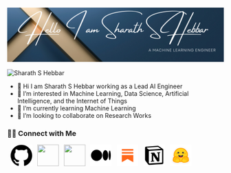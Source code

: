 ![MLE](https://github.com/SharathHebbar/SharathHebbar/blob/master/assets/ssh.png)

<p align="left"> <img src="https://komarev.com/ghpvc/?username=SharathHebbar&label=Profile%20views&color=0e75b6&style=flat" alt="Sharath S Hebbar" /> </p>

- 🎉 Hi I am Sharath S Hebbar working as a Lead AI Engineer
- 👀 I’m interested in Machine Learning, Data Science, Artificial Intelligence, and the Internet of Things
- 🌱 I’m currently learning Machine Learning
- 💞️ I’m looking to collaborate on Research Works

### 🤝🏻 Connect with Me

<p>
&nbsp; <a href="https://github.com/SharathHebbar" target="_blank" rel="noopener noreferrer"><img src="https://github.com/SharathHebbar/SharathHebbar/blob/master/assets/github.png" height="50" width="50" /></a>
&nbsp; <a href="https://www.linkedin.com/in/sharath-s-hebbar-14b541172/" target="_blank" rel="noopener noreferrer"><img src="https://img.icons8.com/plasticine/100/000000/linkedin.png" height="50" width="50" /></a>
&nbsp; <a href="mailto:sharathshebbar@gmail.com" target="_blank" rel="noopener noreferrer"><img src="https://img.icons8.com/plasticine/100/000000/gmail.png" height="50"  width="50" /></a>
&nbsp; <a href="https://medium.com/@sharathhebbar24" target="_blank" rel="noopener noreferrer"><img src="https://github.com/SharathHebbar/SharathHebbar/blob/master/assets/medium.png" height="50"  width="50" /></a>
&nbsp; <a href="https://sharathshebbar.substack.com/" target="_blank" rel="noopener noreferrer"><img src="https://github.com/SharathHebbar/SharathHebbar/blob/master/assets/substack.png" height="50"  width="50" /></a>
&nbsp; <a href="https://ssh-blogs.notion.site/Sharath-S-Hebbar-e7a58e16a1154467a74c1f1db1db0569?pvs=4" target="_blank" rel="noopener noreferrer"><img src="https://github.com/SharathHebbar/SharathHebbar/blob/master/assets/notion.png" height="50"  width="50" /></a>
&nbsp; <a href="https://huggingface.co/Sharathhebbar24" target="_blank" rel="noopener noreferrer"><img src="https://github.com/SharathHebbar/SharathHebbar/blob/master/assets/huggingface.png" height="50"  width="50" /></a>
</p>

<!-- 
| Links  | Social Media  |
| ------------- | ------------- |
| [Medium](https://medium.com/@sharathhebbar24)    | Medium   |
| [Portfolio](https://www.notion.so/ssh-blogs/Sharath-S-Hebbar-e7a58e16a1154467a74c1f1db1db0569)    | Portfolio |
| [Substack](https://sharathshebbar.substack.com/) | Substack  |
| [LinkedIn](https://www.linkedin.com/in/sharath-s-hebbar-14b541172/) | LinkedIn  |
| [HuggingFace](https://huggingface.co/Sharathhebbar24) | HuggingFace  |
| [OSFOSM](https://huggingface.co/spaces/Sharathhebbar24/One-stop-for-Open-source-models) | One stop for open source models  | -->

<!-- ### Language and Tools

<p align="left">
    <a href="https://aws.amazon.com" target="_blank" rel="noreferrer">
        <img src="https://raw.githubusercontent.com/devicons/devicon/master/icons/amazonwebservices/amazonwebservices-original-wordmark.svg" alt="aws" width="40" height="40" /> </a>
    <a href="https://www.anaconda.com/download" target="_blank" rel="noreferrer">
            <img src="https://github.com/devicons/devicon/blob/master/icons/anaconda/anaconda-original.svg" alt="anaconda" width="40" height="40" /> </a>
    <a href="https://www.arduino.cc/" target="_blank" rel="noreferrer">
        <img src="https://github.com/devicons/devicon/blob/master/icons/arduino/arduino-original.svg" alt="arduino" width="40" height="40" /> </a>
    <a href="https://visualstudio.microsoft.com/vs/features/cplusplus/" target="_blank" rel="noreferrer">
        <img src="https://github.com/devicons/devicon/blob/master/icons/c/c-original.svg" alt="c" width="40" height="40" /> </a>
    <a href="https://chat.openai.com/https://chat.openai.com/" target="_blank" rel="noreferrer">
        <img src="https://github.com/SharathHebbar/SharathHebbar/blob/master/assets/chatgpt.png" alt="chatgpt" width="40" height="40" /> </a>
    <a href="https://visualstudio.microsoft.com/vs/features/cplusplus/" target="_blank" rel="noreferrer">
        <img src="https://github.com/devicons/devicon/blob/master/icons/cplusplus/cplusplus-original.svg" alt="c++" width="40" height="40" /> </a>
    <a href="https://www.djangoproject.com/" target="_blank" rel="noreferrer">
        <img src="https://github.com/devicons/devicon/blob/master/icons/django/django-plain.svg" alt="django" width="40" height="40" /> </a>
    <a href="https://www.docker.com/" target="_blank" rel="noreferrer">
        <img src="https://raw.githubusercontent.com/devicons/devicon/master/icons/docker/docker-original-wordmark.svg"
            alt="docker" width="40" height="40" /> </a>
    <a href="https://cloud.google.com/document-ai?hl=en" target="_blank" rel="noreferrer">
        <img src="https://github.com/SharathHebbar/SharathHebbar/blob/master/assets/documentai.svg"
            alt="documentai" width="40" height="40" /> </a>
    <a href="https://fastapi.tiangolo.com/" target="_blank" rel="noreferrer">
        <img src="https://github.com/devicons/devicon/blob/master/icons/fastapi/fastapi-original.svg"
            alt="fastapi" width="40" height="40" /> </a>
    <a href="https://firebase.google.com/" target="_blank" rel="noreferrer">
        <img src="https://github.com/devicons/devicon/blob/master/icons/firebase/firebase-plain.svg"
            alt="firebase" width="40" height="40" /> </a>
    <a href="https://flask.palletsprojects.com/" target="_blank" rel="noreferrer">
        <img src="https://www.vectorlogo.zone/logos/pocoo_flask/pocoo_flask-icon.svg" alt="flask"
            width="40" height="40" /> </a> 
    <a href="https://cloud.google.com" target="_blank" rel="noreferrer"> 
        <img src="https://www.vectorlogo.zone/logos/google_cloud/google_cloud-icon.svg" alt="gcp" width="40"
            height="40" /> </a> 
    <a href="https://git-scm.com/" target="_blank" rel="noreferrer">
        <img src="https://www.vectorlogo.zone/logos/git-scm/git-scm-icon.svg" alt="git" width="40" height="40" /> </a> 
    <a href="https://github.com/SharathHebbar" target="_blank" rel="noreferrer">
        <img src="https://github.com/devicons/devicon/blob/master/icons/github/github-original.svg" alt="github" width="40" height="40" /> </a> 
    <a href="https://gitlab.com/sharathhebbar" target="_blank" rel="noreferrer">
        <img src="https://github.com/devicons/devicon/blob/master/icons/gitlab/gitlab-original.svg" alt="gitlab" width="40" height="40" /> </a> 
    <a href="https://huggingface.co/Sharathhebbar24" target="_blank" rel="noopener noreferrer">
        <img src="https://github.com/SharathHebbar/SharathHebbar/blob/master/assets/huggingface.png" alt="huggingface" width="40" height="40" ></a>
    <a href="https://jupyter.org/" target="_blank" rel="noopener noreferrer">
        <img src="https://www.vectorlogo.zone/logos/jupyter/jupyter-icon.svg" alt="jupyter" width="40" height="40" ></a>
    <a href="https://keras.io/" target="_blank" rel="noopener noreferrer">
        <img src="https://github.com/SharathHebbar/SharathHebbar/blob/master/assets/keras.png" alt="keras" width="40" height="40" ></a>
    <a href="https://www.kubeflow.org/" target="_blank" rel="noopener noreferrer">
        <img src="https://github.com/SharathHebbar/SharathHebbar/blob/master/assets/kubeflow.png" alt="kubeflow" width="40" height="40" ></a>
    <a href="https://kubernetes.io/" target="_blank" rel="noopener noreferrer">
        <img src="https://github.com/devicons/devicon/blob/master/icons/kubernetes/kubernetes-plain.svg" alt="k8s" width="40" height="40" ></a>
    <a href="https://www.langchain.com/" target="_blank" rel="noopener noreferrer">
        <img src="https://github.com/SharathHebbar/SharathHebbar/blob/master/assets/langchain.png" alt="langchain" width="40" height="40" ></a>
    <a href="https://www.linux.org/" target="_blank" rel="noreferrer"> <img
            src="https://raw.githubusercontent.com/devicons/devicon/master/icons/linux/linux-original.svg" alt="linux"
            width="40" height="40" /> </a>
    <a href="https://matplotlib.org/" target="_blank" rel="noreferrer"> <img
            src="https://github.com/SharathHebbar/SharathHebbar/blob/master/assets/matplotlib.png" alt="matplotlib"
            width="40" height="40" /> </a>
    <a href="https://mlflow.org/" target="_blank" rel="noreferrer"> <img
            src="https://github.com/SharathHebbar/SharathHebbar/blob/master/assets/mlflow.png" alt="mlflow"
            width="40" height="40" /> </a>
    <a href="https://www.mongodb.com/" target="_blank" rel="noreferrer">
        <img src="https://raw.githubusercontent.com/devicons/devicon/master/icons/mongodb/mongodb-original-wordmark.svg"
            alt="mongodb" width="40" height="40" /> </a> 
    <a href="https://www.mysql.com/" target="_blank" rel="noreferrer">
        <img src="https://raw.githubusercontent.com/devicons/devicon/master/icons/mysql/mysql-original-wordmark.svg"
            alt="mysql" width="40" height="40" /> </a>
    <a href="https://ssh-blogs.notion.site/Sharath-S-Hebbar-e7a58e16a1154467a74c1f1db1db0569?pvs=4" target="_blank" rel="noreferrer">
        <img src="https://github.com/SharathHebbar/SharathHebbar/blob/master/assets/notion.png"
            alt="notion" width="40" height="40" /> </a>
    <a href="https://numpy.org/" target="_blank" rel="noreferrer">
        <img src="https://github.com/devicons/devicon/blob/master/icons/numpy/numpy-original.svg"
            alt="numpy" width="40" height="40" /> </a>
    <a href="https://opencv.org/" target="_blank" rel="noreferrer">
        <img src="https://www.vectorlogo.zone/logos/opencv/opencv-icon.svg" alt="opencv" width="40" height="40" /> </a>
    <a href="https://pandas.pydata.org/" target="_blank" rel="noreferrer"> 
        <img src="https://raw.githubusercontent.com/devicons/devicon/2ae2a900d2f041da66e950e4d48052658d850630/icons/pandas/pandas-original.svg"
            alt="pandas" width="40" height="40" /> </a> 
    <a href="https://www.postgresql.org" target="_blank" rel="noreferrer"> 
        <img src="https://raw.githubusercontent.com/devicons/devicon/master/icons/postgresql/postgresql-original-wordmark.svg"
            alt="postgresql" width="40" height="40" /> </a> 
    <a href="https://www.jetbrains.com/pycharm/" target="_blank" rel="noreferrer"> 
        <img src="https://github.com/devicons/devicon/blob/master/icons/pycharm/pycharm-original.svg"
            alt="pycharm" width="40" height="40" /> </a> 
    <a href="https://www.python.org" target="_blank" rel="noreferrer">
        <img src="https://raw.githubusercontent.com/devicons/devicon/master/icons/python/python-original.svg"
            alt="python" width="40" height="40" /> </a> 
    <a href="https://pytorch.org/" target="_blank" rel="noreferrer">
        <img src="https://www.vectorlogo.zone/logos/pytorch/pytorch-icon.svg" alt="pytorch" width="40" height="40" /> </a>
    <a href="https://www.raspberrypi.org/" target="_blank" rel="noreferrer">
        <img src="https://github.com/devicons/devicon/blob/master/icons/raspberrypi/raspberrypi-original.svg" alt="raspberrypi" width="40" height="40" /> </a>
    <a href="https://react.dev/" target="_blank" rel="noreferrer">
        <img src="https://github.com/devicons/devicon/blob/master/icons/react/react-original.svg" alt="react" width="40" height="40" /> </a>
    <a href="https://scikit-learn.org/" target="_blank" rel="noreferrer">
        <img src="https://upload.wikimedia.org/wikipedia/commons/0/05/Scikit_learn_logo_small.svg" alt="scikit_learn"
            width="40" height="40" /> </a> 
    <a href="https://seaborn.pydata.org/" target="_blank" rel="noreferrer">
        <img src="https://seaborn.pydata.org/_images/logo-mark-lightbg.svg" alt="seaborn" width="40" height="40" /> </a>
    <a href="https://streamlit.io/" target="_blank" rel="noreferrer">
        <img src="https://github.com/SharathHebbar/SharathHebbar/blob/master/assets/streamlit.png" alt="streamlit" width="40" height="40" /> </a>
    <a href="https://tailwindcss.com/" target="_blank" rel="noreferrer">
        <img src="https://github.com/devicons/devicon/blob/master/icons/tailwindcss/tailwindcss-plain.svg" alt="tailwindcss" width="40" height="40" /> </a>
    <a href="https://www.tensorflow.org" target="_blank" rel="noreferrer">
        <img src="https://www.vectorlogo.zone/logos/tensorflow/tensorflow-icon.svg" alt="tensorflow" width="40"
            height="40" /> </a>
    <a href="https://cloud.google.com/vertex-ai?hl=en" target="_blank" rel="noreferrer">
        <img src="https://github.com/SharathHebbar/SharathHebbar/blob/master/assets/vertexai.png" alt="vertexai" width="40"
            height="40" /> </a>
    <a href="https://code.visualstudio.com/" target="_blank" rel="noreferrer">
        <img src="https://github.com/devicons/devicon/blob/master/icons/vscode/vscode-original.svg" alt="VSCode" width="40"
            height="40" /> </a>
    </p> -->

<!---
### My Stats
<p><img align="center" src="https://github-readme-streak-stats.herokuapp.com/?user=SharathHebbar&" alt="SharathHebbar" /></p>

<p><img align="left" src="https://github-readme-stats.vercel.app/api/top-langs?username=SharathHebbar&show_icons=true&locale=en&layout=compact" alt="SharathHebbar" /></p>

<p>&nbsp;<img align="center" src="https://github-readme-stats.vercel.app/api?username=SharathHebbar&show_icons=true&locale=en" alt="SharathHebbar" /></p>


## Important Links
- [List of Projects](https://github.com/SharathHebbar/ML-Project-list)
- [ML Stack](https://github.com/SharathHebbar/ML-stack)

### My Trophies
<p align="left"><a href="https://github.com/ryo-ma/github-profile-trophy"><img src="https://github-profile-trophy.vercel.app/?username=SharathHebbar" alt="Sharath S Hebbar" /></a> </p>

#### **Visitor Count**
![Visitor Count](https://profile-counter.glitch.me/{SharathHebbar}/count.svg)

SharathHebbar/SharathHebbar is a ✨ special ✨ repository because its `README.md` (this file) appears on your GitHub profile.
You can click the Preview link to take a look at your changes.
--->

